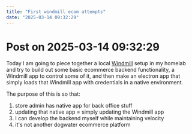 ```yaml
---
title: "First windmill ecom attempts"
date: "2025-03-14 09:32:29"
---
```


# Post on 2025-03-14 09:32:29

Today I am going to piece together a local [Windmill](https://windmill.dev) setup in my homelab and try to build out some basic ecommerce backend functionality, a Windmill app to control some of it, and then make an electron app that simply loads that Windmill app with credentials in a native environment.

The purpose of this is so that:

1. store admin has native app for back office stuff
2. updating that native app = simply updating the Windmill app
3. I can develop the backend myself while maintaining velocity
4. it's not another dogwater ecommerce platform
